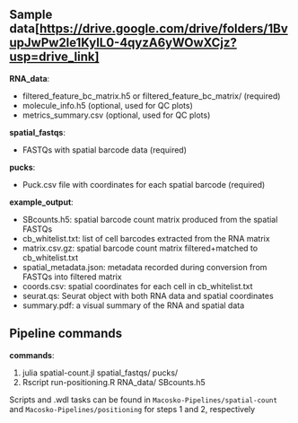 ## Sample data[https://drive.google.com/drive/folders/1BvupJwPw2le1KyIL0-4qyzA6yWOwXCjz?usp=drive_link]

**RNA_data**:
* filtered_feature_bc_matrix.h5 or filtered_feature_bc_matrix/ (required)
* molecule_info.h5 (optional, used for QC plots)
* metrics_summary.csv (optional, used for QC plots)

**spatial_fastqs**:
* FASTQs with spatial barcode data (required)

**pucks**:
* Puck.csv file with coordinates for each spatial barcode (required)

**example_output**:  
* SBcounts.h5: spatial barcode count matrix produced from the spatial FASTQs
* cb_whitelist.txt: list of cell barcodes extracted from the RNA matrix
* matrix.csv.gz: spatial barcode count matrix filtered+matched to cb_whitelist.txt
* spatial_metadata.json: metadata recorded during conversion from FASTQs into filtered matrix
* coords.csv: spatial coordinates for each cell in cb_whitelist.txt
* seurat.qs: Seurat object with both RNA data and spatial coordinates
* summary.pdf: a visual summary of the RNA and spatial data

## Pipeline commands

**commands**:
1. julia spatial-count.jl spatial_fastqs/ pucks/
2. Rscript run-positioning.R RNA_data/ SBcounts.h5

Scripts and .wdl tasks can be found in `Macosko-Pipelines/spatial-count` and `Macosko-Pipelines/positioning` for steps 1 and 2, respectively
